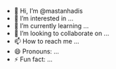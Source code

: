 - 👋 Hi, I’m @mastanhadis
- 👀 I’m interested in ...
- 🌱 I’m currently learning ...
- 💞️ I’m looking to collaborate on ...
- 📫 How to reach me ...
- 😄 Pronouns: ...
- ⚡ Fun fact: ...

<!---
mastanhadis/mastanhadis is a ✨ special ✨ repository because its `README.md` (this file) appears on your GitHub profile.
You can click the Preview link to take a look at your changes.
--->
